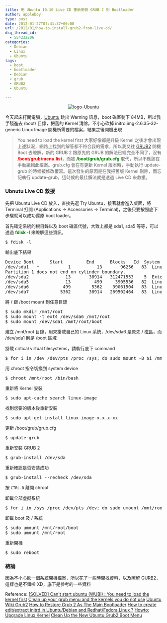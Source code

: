 ```yaml
---
title: 用 Ubuntu 10.10 Live CD 重新安裝 GRUB 2 到 Bootloader
author: appleboy
type: post
date: 2012-01-27T07:41:37+00:00
url: /2012/01/how-to-install-grub2-from-live-cd/
dsq_thread_id:
  - 554232206
categories:
  - Debian
  - Linux
  - Ubuntu
tags:
  - boot
  - bootloader
  - Debian
  - grub
  - GRUB2
  - Ubuntu

---
```

<div style="margin:0 auto; text-align:center">
  <a href="https://www.flickr.com/photos/appleboy/6760100409/" title="logo-Ubuntu by appleboy46, on Flickr"><img src="https://i2.wp.com/farm8.staticflickr.com/7153/6760100409_b23d1ce67b_m.jpg?resize=240%2C165&#038;ssl=1" alt="logo-Ubuntu" data-recalc-dims="1" /></a>
</div>

今天起床打開電腦，<a href="http://www.ubuntu.com" target="_blank">Ubuntu</a> 跳出 Warning 訊息，boot 磁區剩下 84MB，所以我手殘進去 /boot/ 目錄，把舊的 Kernel 清除，不小心砍掉 initrd.img-2.6.35-32-generic Linux Image 開機所需要的檔案，結果之後開機出現

> You need to load the kernel first
大家好像都是升級 Kernel 之後才會出現上述狀況，網路上找到的解答都不符合我的需求，所以我又往 <a href="https://help.ubuntu.com/community/Grub2" target="_blank">GRUB2</a> 開機 Boot 去瞭解，新的 GRUB 2 跟原先的 GRUB 的解法已經完全不同了，沒有 <span style="color:red"><strong>/boot/grub/menu.list</strong></span>，而被 <span style="color:green"><strong>/boot/grub/grub.cfg</strong></span> 取代，所以不應該在手動編輯此檔案。grub.cfg 會在有更新 Kernel 版本時，手動執行 update-grub 的時候被修改覆寫。這次發生的原因是在我把舊版 Kernel 刪除，而忘記執行 update-grub，這時候的最佳解法就是透過 Live CD 來救援。

<!--more-->

### Ubnutu Live CD 救援

先把 Ubuntu Live CD 放入，直接先選 Try Ubuntu，接著就會進入桌面，將 Terminal 打開 (Applications -> Accessories -> Terminal)，之後只要按照底下步驟就可以成功還原 boot loader。

首先確定系統的根目錄以及 boot 磁區代號，大致上都是 sda1, sda5 等等，可以透過 <span style="color:green"><strong>fdisk -l</strong></span> 來瞭解這些資訊。

<pre class="brush: bash; title: ; notranslate" title="">$ fdisk -l</pre>

輸出底下結果

<pre class="brush: bash; title: ; notranslate" title="">Device Boot      Start         End      Blocks   Id  System
/dev/sda1   *           1          13       96256   83  Linux
Partition 1 does not end on cylinder boundary.
/dev/sda2              13       38914   312471553    5  Extended
/dev/sda5              13         499     3905536   82  Linux swap / Solaris
/dev/sda6             499        5362    39061504   83  Linux
/dev/sda7            5362       38914   269502464   83  Linux</pre>

將 / 跟 /boot mount 到任意目錄

<pre class="brush: bash; title: ; notranslate" title="">$ sudo mkdir /mnt/root
$ sudo mount -t ext4 /dev/sda6 /mnt/root
$ sudo mount /dev/sda1 /mnt/root/boot</pre>

建立 /mnt/root 目錄，用來掛載自己的 Linux 系統，/dev/sda6 是原先 / 磁區，而 /dev/sda1 則是 /boot 區域

掛載 critical virtual filesystems，請執行底下 command

<pre class="brush: bash; title: ; notranslate" title="">$ for i in /dev /dev/pts /proc /sys; do sudo mount -B $i /mnt/root$i; done
</pre>

用 chroot 指令切換到 system device

<pre class="brush: bash; title: ; notranslate" title="">$ chroot /mnt/root /bin/bash</pre>

重新將 Kernel 安裝

<pre class="brush: bash; title: ; notranslate" title="">$ sudo apt-cache search linux-image</pre>

找到您要的版本後重新安裝

<pre class="brush: bash; title: ; notranslate" title="">$ sudo apt-get install linux-image-x.x.x-xx</pre>

更新 /boot/grub/grub.cfg

<pre class="brush: bash; title: ; notranslate" title="">$ update-grub</pre>

重新安裝 GRUB 2

<pre class="brush: bash; title: ; notranslate" title="">$ grub-install /dev/sda</pre>

重新確認是否安裝成功

<pre class="brush: bash; title: ; notranslate" title="">$ grub-install --recheck /dev/sda</pre>

按 `CTRL-D` 離開 chroot

卸載全部虛擬系統

<pre class="brush: bash; title: ; notranslate" title="">$ for i in /sys /proc /dev/pts /dev; do sudo umount /mnt/root$1; done</pre>

卸載 boot 及 / 系統

<pre class="brush: bash; title: ; notranslate" title="">$ sudo umount /mnt/root/boot
$ sudo umount /mnt/root</pre>

重新開機

<pre class="brush: bash; title: ; notranslate" title="">$ sudo reboot</pre>

### 結論

因為不小心砍一個系統開機檔案，所以花了一些時間找資料，以及瞭解 GURB2，這樣也是不錯啦 XD，底下是參考的一些資料

Reference: <a href="http://ubuntuforums.org/showthread.php?t=1660989" target="_blank">[SOLVED] Can't start ubuntu (WUBI) : You need to load the kernel first</a> <a href="http://www.go2linux.org/clean-linux-kernel-images-grub-menu" target="_blank">Clean up your grub menu and the kernels you do not use</a> <a href="https://help.ubuntu.com/community/Grub2" target="_blank">Ubuntu Wiki Grub2</a> <a href="http://maketecheasier.com/restore-grub-2-as-the-main-bootloader/2010/05/05" target="_blank">How to Restore Grub 2 As The Main Bootloader</a> <a href="http://www.indiangnu.org/2009/how-to-create-editextract-initrd-in-ubuntudebian-and-redhatfedora-linux/" target="_blank">How to create edit/extract initrd in Ubuntu/Debian and Redhat/Fedora Linux ?</a> <a href="http://www.cyberciti.biz/faq/linux-kernel-upgrade-howto/" target="_blank">Howto: Upgrade Linux Kernel</a> <a href="http://www.howtogeek.com/howto/17787/clean-up-the-new-ubuntu-grub2-boot-menu/" target="_blank">Clean Up the New Ubuntu Grub2 Boot Menu</a>